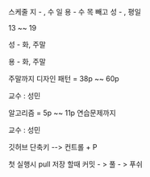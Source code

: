 스케줄 
지 -  , 수 일
용 -  수 목 빼고 
성 -  , 평일


13 ~~ 19 

성 - 화, 주말

용 - 화,   주말






주말까지 
디자인 패턴 = 38p ~~ 60p

교수 : 성민

알고리즘 = 5p ~~ 11p 연습문제까지

교수 : 성민


깃허브 단축키 --> 컨트롤 + P

첫 실행시 pull 
저장 할때 커밋 - > 풀 - > 푸쉬
